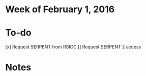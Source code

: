 Week of February 1, 2016
=======================

# To-do #
[x] Request SERPENT from RSICC
[] Request SERPENT 2 access

# Notes #
